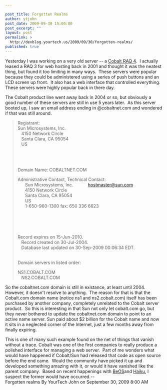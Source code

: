 ```yaml
---

post_title: Forgotten Realms
author: ytjohn
post_date: 2009-09-30 15:00:00
post_excerpt: ""
layout: post
permalink: >
  http://devblog.yourtech.us/2009/09/30/forgotten-realms/
published: true
---
```

Yesterday I was working on a very old server -- a <a href="http://en.wikipedia.org/wiki/Cobalt_RaQ">Cobalt RAQ 4</a>.  I
actually leased a RAQ 3 for web hosting back in 2001 and thought it was
the neatest thing, but found it too limiting in many ways.  These
servers were popular because they could be administered using a series
of push buttons and an LCD screen up front.  It also has a web interface
that controlled everything.  These servers were highly popular back in
there day.

The Cobalt product line went away back in 2004 or so, but obviously a
good number of these servers are still in use 5 years later.  As this
server booted up, I saw an email address ending in @cobaltnet.com and
wondered if that was still around.

<blockquote>
Registrant:<br />
Sun Microsystems, Inc.<br />
   4150 Network Circle<br />
   Santa Clara, CA 95054<br />
   US  </br></br></br></br>

Domain Name: COBALTNET.COM  

Administrative Contact, Technical Contact:<br />
      Sun Microsystems, Inc.            hostmaster@sun.com<br />
      4150 Network Circle<br />
      Santa Clara, CA 95054<br />
      US<br />
      1-650-960-1300 fax: 650 336 6623  </br></br></br></br></br>

Record expires on 15-Jun-2010.<br />
   Record created on 30-Jul-2004.<br />
   Database last updated on 30-Sep-2009 00:06:34 EDT.  </br></br>

Domain servers in listed order:  

NS1.COBALT.COM<br />
   NS2.COBALT.COM  </br>
</blockquote>

So the cobaltnet.com domain is still in existance, at least until 2004. 
However, it doesn't resolve to anything.  The reason for that is that
the Cobalt.com domain name (notice ns1 and ns2.cobalt.com) itself has
been purchased by another company, completely unrelated to the Cobalt
server product.  So this is interesting in that Sun not only let
cobalt.com go, but they never bothered to update the cobaltnet.com
domain to point to an active name server. Sun paid about \$2 billion for
the Cobalt name and now it sits in a neglected corner of the Internet,
just a few months away from finally expiring.

This is one of many such example found on the net of things that vanish
without a trace. Cobalt was one of the first companies to really produce
a polished interface for managing a web server.  Part of me wonders what
would have happened if Cobalt/Sun had released that code as open source
before the end came.  Would the community have picked it up and
developed something amazing with it, or would it have vanished like the
parent company.  Based on recent happenings with <a href="http://en.wikipedia.org/wiki/BeOS">BeOS</a>and <a href="http://www.haiku-os.org/">Haiku</a>,
I suspect the former would have occurred.--<br />
Forgotten realms By YourTech John on September 30, 2009 8:00 AM</br>
